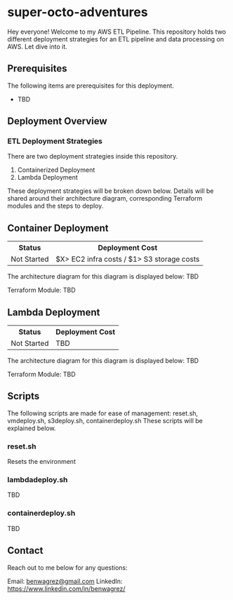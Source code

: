 # super-octo-adventures
Hey everyone! Welcome to my AWS ETL Pipeline. This repository holds two different deployment strategies for an ETL pipeline and data processing on AWS. Let dive into it.

## Prerequisites
The following items are prerequisites for this deployment.
<ul>
    <li>TBD</li>
</ul>

## Deployment Overview

### ETL Deployment Strategies
There are two deployment strategies inside this repository. 
<ol>
    <li>Containerized Deployment</li>
    <li>Lambda Deployment</li>
</ol>
These deployment strategies will be broken down below. Details will be shared around their architecture diagram, corresponding Terraform modules and the steps to deploy.

## Container Deployment
<table>
    <tr>
        <th>Status</th><th>Deployment Cost</th>
    </tr>
    <tr>
        <td>Not Started</td><td>$X> EC2 infra costs / $1> S3 storage costs</td>
    </tr>
</table>
The architecture diagram for this diagram is displayed below:
TBD

Terraform Module:
TBD

## Lambda Deployment
<table>
    <tr>
        <th>Status</th><th>Deployment Cost</th>
    </tr>
    <tr>
        <td>Not Started</td><td>TBD</td>
    </tr>
</table>
The architecture diagram for this diagram is displayed below:
TBD

Terraform Module:
TBD

## Scripts
The following scripts are made for ease of management: reset.sh, vmdeploy.sh, s3deploy.sh, containerdeploy.sh
These scripts will be explained below.

### reset.sh
Resets the environment

### lambdadeploy.sh
TBD

### containerdeploy.sh
TBD

## Contact

Reach out to me below for any questions:

Email: benwagrez@gmail.com
LinkedIn: https://www.linkedin.com/in/benwagrez/